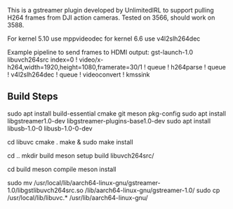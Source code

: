 This is a gstreamer plugin developed by UnlimitedIRL to support pulling H264 frames from DJI action cameras. Tested on 3566, should work on 3588.

For kernel 5.10 use mppvideodec
for kernel 6.6 use v4l2slh264dec

Example pipeline to send frames to HDMI output: 
gst-launch-1.0 libuvch264src index=0 ! video/x-h264,width=1920,height=1080,framerate=30/1 ! queue ! h264parse ! queue ! v4l2slh264dec ! queue ! videoconvert ! kmssink


## Build Steps

sudo apt install build-essential cmake git meson pkg-config
sudo apt install libgstreamer1.0-dev libgstreamer-plugins-base1.0-dev
sudo apt install libusb-1.0-0 libusb-1.0-0-dev

cd libuvc
cmake .
make & sudo make install

cd ..
mkdir build
meson setup build libuvch264src/

cd build
meson compile
meson install

sudo mv /usr/local/lib/aarch64-linux-gnu/gstreamer-1.0/libgstlibuvch264src.so /lib/aarch64-linux-gnu/gstreamer-1.0/
sudo cp /usr/local/lib/libuvc.* /usr/lib/aarch64-linux-gnu/

